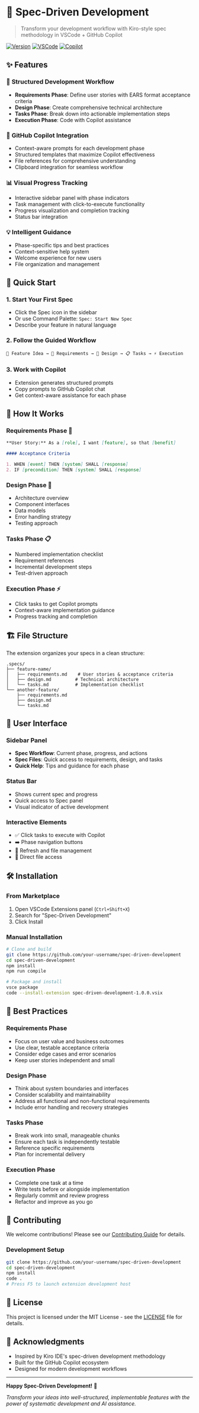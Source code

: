 # 🚀 Spec-Driven Development

> Transform your development workflow with Kiro-style spec methodology in VSCode + GitHub Copilot

[![Version](https://img.shields.io/badge/version-1.0.0-blue.svg)](https://marketplace.visualstudio.com/items?itemName=your-publisher.spec-driven-development)
[![VSCode](https://img.shields.io/badge/VSCode-1.74+-green.svg)](https://code.visualstudio.com/)
[![Copilot](https://img.shields.io/badge/GitHub%20Copilot-Compatible-purple.svg)](https://github.com/features/copilot)

## ✨ Features

### 🎯 **Structured Development Workflow**

- **Requirements Phase**: Define user stories with EARS format acceptance criteria
- **Design Phase**: Create comprehensive technical architecture
- **Tasks Phase**: Break down into actionable implementation steps
- **Execution Phase**: Code with Copilot assistance

### 🤖 **GitHub Copilot Integration**

- Context-aware prompts for each development phase
- Structured templates that maximize Copilot effectiveness
- File references for comprehensive understanding
- Clipboard integration for seamless workflow

### 📊 **Visual Progress Tracking**

- Interactive sidebar panel with phase indicators
- Task management with click-to-execute functionality
- Progress visualization and completion tracking
- Status bar integration

### 💡 **Intelligent Guidance**

- Phase-specific tips and best practices
- Context-sensitive help system
- Welcome experience for new users
- File organization and management

## 🚀 Quick Start

### 1. **Start Your First Spec**

- Click the Spec icon in the sidebar
- Or use Command Palette: `Spec: Start New Spec`
- Describe your feature in natural language

### 2. **Follow the Guided Workflow**

```
💭 Feature Idea → 📝 Requirements → 🎨 Design → 📋 Tasks → ⚡ Execution
```

### 3. **Work with Copilot**

- Extension generates structured prompts
- Copy prompts to GitHub Copilot chat
- Get context-aware assistance for each phase

## 📖 How It Works

### Requirements Phase 📝

```markdown
**User Story:** As a [role], I want [feature], so that [benefit]

#### Acceptance Criteria

1. WHEN [event] THEN [system] SHALL [response]
2. IF [precondition] THEN [system] SHALL [response]
```

### Design Phase 🎨

- Architecture overview
- Component interfaces
- Data models
- Error handling strategy
- Testing approach

### Tasks Phase 📋

- Numbered implementation checklist
- Requirement references
- Incremental development steps
- Test-driven approach

### Execution Phase ⚡

- Click tasks to get Copilot prompts
- Context-aware implementation guidance
- Progress tracking and completion

## 🏗️ File Structure

The extension organizes your specs in a clean structure:

```
.specs/
├── feature-name/
│   ├── requirements.md    # User stories & acceptance criteria
│   ├── design.md         # Technical architecture
│   └── tasks.md          # Implementation checklist
└── another-feature/
    ├── requirements.md
    ├── design.md
    └── tasks.md
```

## 🎨 User Interface

### Sidebar Panel

- **Spec Workflow**: Current phase, progress, and actions
- **Spec Files**: Quick access to requirements, design, and tasks
- **Quick Help**: Tips and guidance for each phase

### Status Bar

- Shows current spec and progress
- Quick access to Spec panel
- Visual indicator of active development

### Interactive Elements

- ✅ Click tasks to execute with Copilot
- ➡️ Phase navigation buttons
- 🔄 Refresh and file management
- 📄 Direct file access

## 🛠️ Installation

### From Marketplace

1. Open VSCode Extensions panel (`Ctrl+Shift+X`)
2. Search for "Spec-Driven Development"
3. Click Install

### Manual Installation

```bash
# Clone and build
git clone https://github.com/your-username/spec-driven-development
cd spec-driven-development
npm install
npm run compile

# Package and install
vsce package
code --install-extension spec-driven-development-1.0.0.vsix
```

## 🎯 Best Practices

### Requirements Phase

- Focus on user value and business outcomes
- Use clear, testable acceptance criteria
- Consider edge cases and error scenarios
- Keep user stories independent and small

### Design Phase

- Think about system boundaries and interfaces
- Consider scalability and maintainability
- Address all functional and non-functional requirements
- Include error handling and recovery strategies

### Tasks Phase

- Break work into small, manageable chunks
- Ensure each task is independently testable
- Reference specific requirements
- Plan for incremental delivery

### Execution Phase

- Complete one task at a time
- Write tests before or alongside implementation
- Regularly commit and review progress
- Refactor and improve as you go

## 🤝 Contributing

We welcome contributions! Please see our [Contributing Guide](CONTRIBUTING.md) for details.

### Development Setup

```bash
git clone https://github.com/your-username/spec-driven-development
cd spec-driven-development
npm install
code .
# Press F5 to launch extension development host
```

## 📄 License

This project is licensed under the MIT License - see the [LICENSE](LICENSE) file for details.

## 🙏 Acknowledgments

- Inspired by Kiro IDE's spec-driven development methodology
- Built for the GitHub Copilot ecosystem
- Designed for modern development workflows

---

**Happy Spec-Driven Development!** 🚀

_Transform your ideas into well-structured, implementable features with the power of systematic development and AI assistance._
